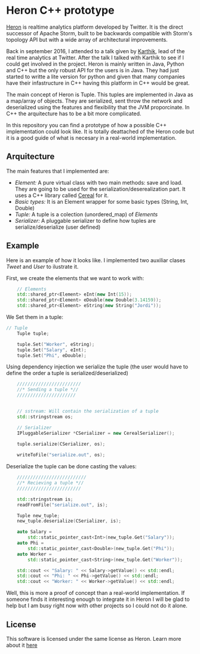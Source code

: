 # Heron C++ prototype 

[Heron](http://twitter.github.io/heron/) is realtime analytics platform developed by Twitter. It is the direct successor of Apache Storm, built to be backwards compatible with Storm's topology API but with a wide array of architectural improvements.

Back in september 2016, I attended to a talk given by [Karthik](https://twitter.com/karthikz), lead of the real time analytics at Twitter.
After the talk I talked with Karthik to see if I could get involved in the project. Heron is mainly written in Java, Python and C++ but the only
robust API for the users is in Java. They had just started to writte a lite version for python and given that many companies have their infastructure in C++ having this platform in C++ would be great.

The main concept of Heron is Tuple. This tuples are implemented in Java as a map/array of objects. They are serialized, sent throw the network and deserialized using the features and flexibility that the JVM proporcinate. In C++ the arquitecture has to be a bit more complicated.

In this repository you can find a prototype of how a possible C++ implementation could look like. It is totally deattached of the Heron code but it is a good guide of what is necesary in a real-world implementation.

## Arquitecture
The main features that I implemented are:

- *Element:* A pure virtual class with two main methods: save and load. They are going to be used for the serialization/deserealization part. It uses a C++ library called [Cereal]() for it.
- *Basic types:* It is an Element wrapper for some basic types (String, Int, Double)
- *Tuple:* A tuple is a colection (unordered_map) of *Elements*
- *Serializer:* A pluggable serializer to define how tuples are serialize/deserialize (user defined)


## Example

Here is an example of how it looks like. I implemented two auxiliar clases *Tweet* and *User* to ilustrate it.

First, we create the elements that we want to work with:
```cpp
    // Elements
    std::shared_ptr<Element> eInt(new Int(15));
    std::shared_ptr<Element> eDouble(new Double(3.14159));
    std::shared_ptr<Element> eString(new String("Jordi"));
```

We Set them in a tuple:
```cpp
// Tuple
    Tuple tuple;

    tuple.Set("Worker", eString);
    tuple.Set("Salary", eInt);
    tuple.Set("Phi", eDouble);
```

Using dependency injection we serialize the tuple (the user would have to define the order a tuple is serialized/deserialized)
```cpp
    ////////////////////////
    //* Sending a tuple *//
    //////////////////////


    // sstream: Will contain the serialization of a tuple
    std::stringstream os;

    // Serializer
    IPluggableSerializer *CSerializer = new CerealSerializer();

    tuple.serialize(CSerializer, os);
    
    writeToFile("serialize.out", os);
```

Deserialize the tuple can be done casting the values:
```cpp
    //////////////////////////
    //* Recieving a tuple *//
    ////////////////////////

    std::stringstream is;
    readFromFile("serialize.out", is);

    Tuple new_tuple;
    new_tuple.deserialize(CSerializer, is);

    auto Salary = 
        std::static_pointer_cast<Int>(new_tuple.Get("Salary"));
    auto Phi = 
        std::static_pointer_cast<Double>(new_tuple.Get("Phi"));
    auto Worker = 
        std::static_pointer_cast<String>(new_tuple.Get("Worker"));

    std::cout << "Salary: " << Salary->getValue() << std::endl;
    std::cout << "Phi: " << Phi->getValue() << std::endl;
    std::cout << "Worker: " << Worker->getValue() << std::endl;
```

Well, this is more a proof of concept than a real-world implementation. If someone finds it interesting enough to integrate it in Heron I will be glad to help but I am busy right now with other projects so I could not do it alone.

## License

This software is licensed under the same license as Heron. Learn more about it [here](https://github.com/jomsdev/heron_cpp_prototype/blob/master/LICENSE)
